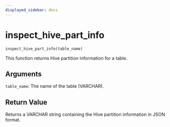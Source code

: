 ```yaml
---
displayed_sidebar: docs
---
```


# inspect_hive_part_info

`inspect_hive_part_info(table_name)`

This function returns Hive partition information for a table.

## Arguments

`table_name`: The name of the table (VARCHAR).

## Return Value

Returns a VARCHAR string containing the Hive partition information in JSON format.

